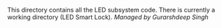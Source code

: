 This directory contains all the LED subsystem code. There is currently a working directory (LED Smart Lock). 
*Managed by Gurarshdeep Singh*
